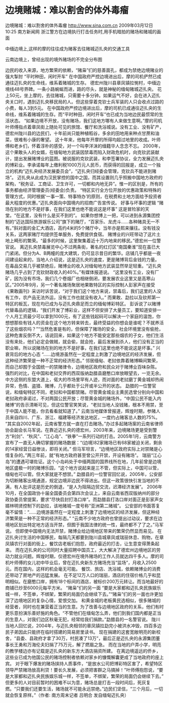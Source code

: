 # 边境赌城：难以割舍的体外毒瘤

边境赌城：难以割舍的体外毒瘤
http://www.sina.com.cn  2009年03月12日10:25   南方新闻网
浙江警方在边境执行打击任务时,用手机暗拍的赌场和赌城的画面

中缅边境上,这样的摩的往往成为赌客去往赌城迈扎央的交通工具

云南边境上，曾经出现的境外赌场的不完全分布图

边民的收入来源，地方繁荣的依赖，“赌枭”们的慈善面孔，都成为禁绝边境赌业的强大掣肘
“平时种田，闲时开车”
在中国政府严控边境进出后，摩的司机俨然已成通往迈扎央的生命线，维系着赌城的生存。
德宏州陇川县章凤镇拉惋村，中缅边境线48号界碑。一条小路蜿蜒而进，路的尽头，就是神秘的缅甸赌城迈扎央。
花上50元，坐上摩的，去往赌城，只需要十多分钟。如果运气不好，会在进入迈扎央关口时，遇到迈扎央移民局的人。但这些穿着克钦士兵军装的人只会收点过路的小费，每人3到5元。
在中国政府严控边境进出后，摩的司机已成通往迈扎央的生命线，维系着赌城的生存。而“平时种田，闲时开车”也已成为当地边民最惯常的生活状态。
“如果边境不开放，没有赌场，我们这地方哪有人来做生意啊。”摩的司机叶师傅指点着章凤街上随处可见的旅馆、餐厅和洗浴城说。没有工业、没有矿产，德宏州陇川县的边民们，十年前尚只能种植稻谷，多余的田地用来种点甘蔗和油菜，很难有小康的奢望。
这十年来，他每年开摩的所得均超过地里的收成。叶师傅和老乡们，怀着淳朴的感受，对一个叫李洋沫的缅籍华人念念不忘。
2000年，这个果敢头人的女婿，在缅甸地方武装因禁毒而陷入财政危机时，向克钦武装献计，提出发展赌博业的蓝图。被说服的克钦武装，和李签署协议，全力发展迈扎央的博彩业。李承诺每年上缴利税1000万元人民币，而获得的回报是，成立一个独立的机构“迈扎央经济发展委员会”，“迈扎央归经委会管理，克钦兵不能进到赌场”。
迈扎央从此成为汉民掌控的国中之国，而其设置则几乎照搬中国地方政府的架构，“税务证、工商证、卫生许可，一切都和内地无异”。惟一的区别是，所有的事务都由经济管理委员(经委会)负责。
“特区实行全方位开放的优惠政策和特殊的管理方式，同时根据‘一事一策、特事特办’的原则，在税费和土地方面给予投资者最大程度的优惠。”迈扎央面向中国境内的招商广告宣传说。
好事与坏事的逻辑
“赌场在别的地方不是好事，在我们这里也绝不能说这是坏事”
这是冒险家的天堂。“在这里，没有什么是买不到的”。
如果你想博上一把，可以进到永源集团控制的“迈达国际旅游娱乐公司”旗下的赌厅，“百家乐、龙虎斗……各种赌具无一不有。”斜对面的金汇大酒店，高约4米的5个赌厅中，当年亦是熙来攘往。没有钱没关系，这两家赌厅均提供签单服务，免费提供食宿。
赌博业的兴旺带动了这片土地上畸形的繁荣。“最多的时候，这里聚集着近十万内地来的移民。”德宏州一位警官说。
离迈扎央禁毒展览中心不过两条街，著名的红灯区“南国秦淮”现在虽已大门紧闭。但分为A、B两幢的庞大建筑，仍可显示昔日的繁华。店铺几乎都是一夜间建设起来的，当地人介绍说，这是迈扎央的速度，更是赌博背后金钱的力量。
在毒品交易几乎被禁绝后，赌博业的收入对缅甸地方武装显然举足轻重。“迈扎央赌场几乎占到了克钦财政收入的40%。”有媒体报道说。
“这里没有工业，没有厂矿，因为没有市场，我们几个卷烟厂也相继倒闭，要发展农业这里又是高寒山区。”2005年9月，另一个著名赌场聚居地果敢特区的实际控制人彭家声在接受《果敢画刊》采访时诉苦说，“对于我们这个地方来说，禁毒后，我们这里的人没有工作，农产品无法外运，没有工作也就没有收入。”
而果敢、勐拉以及钦邦第一特区的板瓦，现在均已成为与迈扎央鼎足而立的缅甸博彩特区。
彭诉说了以赌博代替毒品的逻辑，“我们开发了博彩业，这样不但安排了大量员工，要知道安排一个人月工资最少可以拿到1000元，有了这些钱起码可以解决一个家庭的温饱，你想想那些有钱人的资金在这个地方转来转去，最终受益的你想会是谁呢？不就养活了这些烟农吗？”“当然危害是有的，但保障了赌场的安全，社会环境里没有偷抢，这种危害反倒不大，话说回来，如果这个地方不能安定那些烟农的子女，他们生活没有来处，他们必定会做贼，就会偷，就会抢，最后发展到杀人，他们没有正当的职业嘛，所以说赌场在别的地方不是好事，在我们这里也绝不能说这是坏事。”
兴衰背后的地方心态
“……边境游虽然在一定程度上刺激了边境地区的经济发展，但这种经济繁荣是一种不正常的经济形态。”
邻居缅甸、老挝依靠着赌博瞬间繁荣，而自己却囿于全国统一的禁赌律令，边境地区政府和民众对于赌博业百味杂陈。
强烈的对比，在中国和老挝交界的西双版纳勐腊县磨憨口岸放眼望去，一览无余。中方这侧的东盟大道上，偌大的市场里罕有人迹，而对面的老挝磨丁黄金城却热闹异常，色情、盗猎、赌博，几乎都处于公开或半公开的状态。
勐腊的一位警官说，和缅甸特区不同，老挝和中国都禁赌。尽管黄金城业主黄民选曾分别向中国和老挝政府承诺过，不对两国公民开放；尽管黄金城的赌场外，“中国公民不能入内赌博”的告示清晰可见，但这位警官笑笑说，“老挝当地人没钱赌，根本不用禁，至于中国人能不能，你去看看就知道了。”
云南当地媒体曾报道，辉煌时期，参赌人员来自四川、广东、浙江、福建等经济发达地区，一度约占赌客总人数的75%。
“其实自2002年起，云南省警方就一直在打击赌场。”办过多起赌场案的云南省律师协会副会长马军说。在靠近迈扎央的德宏州，2003年来，边境赌场更是受到警方“利剑”、“秋风”、“江心岛”、“铁拳”一系列行动的打击。2005年1月，云南警方宣布了一直无人确切掌握的赌场数据：“(边境)82家赌场已有68家被迫关闭，剩余的14家经营日益惨淡，即将关闭。”
但马军坦言，“边境地区政府实际上对禁赌是心情复杂的。”两三年前，就“有地方政府甚至曾公开开禁，开设有赌场”。
瑞丽“江心岛”的遭遇可堪佐证。这个小岛屿处于中缅两国的国界线所在地，几年前曾是边境地区盛极一时的赌博乐园，“这个地方说起来是三不管，但实际上，中国可以管，缅甸也可以管。但大家就是不想禁。”
勐腊县的一位警官回忆说，2005年，公安部为切断赌客出境通道，规定边境非边民不得进出。但这一政策很快引发当地的不满，有人批评这是历史的倒退，“是人为阻隔边贸交流，迟滞经济发展”。
2006年10月，在全国政协十届全国委员会第四次会议上，来自云南省西双版纳州的部分政协委员曾提案，要求“尽快启封打洛口岸”。而勐腊县打洛口岸对面正是彭家声女婿林明贤控制下的勐拉，该地赌城一度号称“亚洲第二赌城”。
公安部的书面答复毫不留情：“……边境游虽然在一定程度上刺激了边境地区的经济发展，但这种经济繁荣是一种不正常的经济形态。”
“云南不少地方政府也曾提出过动议，要求在边境地区划出特定地方适当开禁，但囿于我国法律的统一性，最终都不了了之。”马军说。
但即使中国境内无法开禁，赌博业给边境地区带来的繁荣仍然显而易见。
在迈扎央讨生活的中国移民，每隔几天都要到陇川县城章凤或瑞丽休息、购物，在章凤镇农行对面的街上，餐饮店老板们抱怨，政府最近的打击，让生意变得萧条起来。
而在迈扎央的公司同时大量招聘中国员工，大大解决了德宏州边境地区的劳动力就业问题。辉煌时期，仅德宏州在境外赌场的工作人员就达四千多人。摩的司机叶师傅的女儿初中毕业后，曾在迈扎央新东方赌场充当“监场”，月收入2500元。而在国内，这样的机会毫无可能。
餐饮、旅店、洗浴城，依赖赌博业的消费还带动了房地产的迅猛发展。
在不足12万人口的瑞丽，酒店的住宿价格几乎和昆明相似。在磨憨口岸，拥有18个标间的酒店，被标价200万元转让。而当地最好的商铺已炒至6000元每平方米。
“赌枭”们的另一面
“要是大家都和迈扎央民族娱乐城一样，不签单，不绑架，繁荣的局面仍会继续下去。”“赌枭”们的另一面也许更加深了边境地区的复杂心情，爱恨交加。
和黄金城的老板黄民选相似，很多赌城的经营者，同时也在兼营着正当的生意。为了改善与边境地区政府的关系，他们有时更乐意扮演乐善好施的角色。“不管他们在缅甸怎么弄，他们到我们国内都是正当的生意人，对我们边区秋毫无犯，经常给我们捐款。”勐腊县的一名警官说。
陇川当地人回忆说，2004年，与迈扎央相邻的章凤镇拉勐完小被洪水冲毁，四百多边民子弟因此只能挤在临时搭建的简易房里读书。
现在捐建的这套宽敞明亮的新校舍，“县委、县政府才拿了30万，村民凑了13万”，最后正是迈扎央的永源集团董事长王勇和万海伦夫妇捐了75万元，解了燃眉之急。
而在当地的户弄小学，明亮的教学楼边亦有记载是迈扎央的新东方大酒店捐资所建。
在离边境遥远的侨乡，这些业已成为他国公民的赌场控制者依赖对家乡的慷慨解囊更成了当地政府的座上宾。
对于眼下爆发的赌场挟持人质事件，“是放水公司把博彩特区害了，希望特区领导严禁赌场放高利贷！要长久发展，必须把害群之马搞掉！”叶师傅抱怨说，“要是大家都和迈扎央民族娱乐城一样，不签单，不绑架，繁荣的局面仍会继续下去。”
但更多的人对目前暂时的困难不以为意，赌场总是打击一段时间后，死灰复燃。“只要我们还要生活，赌场就不可能永远禁绝。”边民们坚信，“三个月后，一切就会恢复原样。”（作者: 南方周末记者 吕明合 发自缅甸迈扎央）

